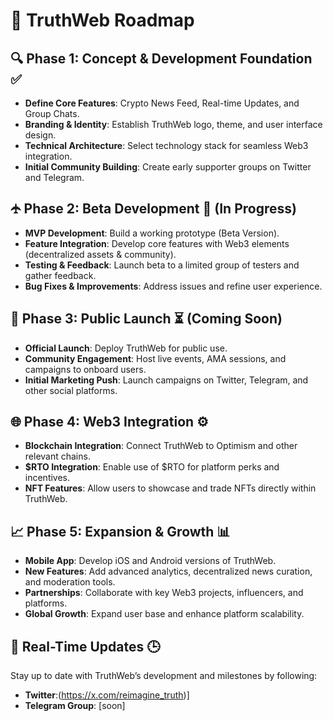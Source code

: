 # 📍 **TruthWeb Roadmap**

## 🔍 **Phase 1: Concept & Development Foundation** ✅  
- **Define Core Features**: Crypto News Feed, Real-time Updates, and Group Chats.  
- **Branding & Identity**: Establish TruthWeb logo, theme, and user interface design.  
- **Technical Architecture**: Select technology stack for seamless Web3 integration.  
- **Initial Community Building**: Create early supporter groups on Twitter and Telegram.  

## 🛧 **Phase 2: Beta Development** 🔄 (In Progress)  
- **MVP Development**: Build a working prototype (Beta Version).  
- **Feature Integration**: Develop core features with Web3 elements (decentralized assets & community).  
- **Testing & Feedback**: Launch beta to a limited group of testers and gather feedback.  
- **Bug Fixes & Improvements**: Address issues and refine user experience.  

## 🚀 **Phase 3: Public Launch** ⏳ (Coming Soon)  
- **Official Launch**: Deploy TruthWeb for public use.  
- **Community Engagement**: Host live events, AMA sessions, and campaigns to onboard users.  
- **Initial Marketing Push**: Launch campaigns on Twitter, Telegram, and other social platforms.  

## 🌐 **Phase 4: Web3 Integration** ⚙️  
- **Blockchain Integration**: Connect TruthWeb to Optimism and other relevant chains.  
- **$RTO Integration**: Enable use of $RTO for platform perks and incentives.  
- **NFT Features**: Allow users to showcase and trade NFTs directly within TruthWeb.  

## 📈 **Phase 5: Expansion & Growth** 📊  
- **Mobile App**: Develop iOS and Android versions of TruthWeb.  
- **New Features**: Add advanced analytics, decentralized news curation, and moderation tools.  
- **Partnerships**: Collaborate with key Web3 projects, influencers, and platforms.  
- **Global Growth**: Expand user base and enhance platform scalability.

## 🌟 **Real-Time Updates** 🕒  
Stay up to date with TruthWeb’s development and milestones by following:  
- **Twitter**:(https://x.com/reimagine_truth)]  
- **Telegram Group**: [soon]

